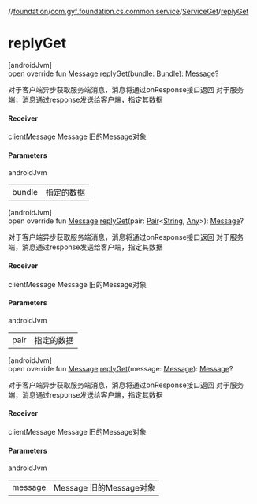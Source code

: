 //[foundation](../../../index.md)/[com.gyf.foundation.cs.common.service](../index.md)/[ServiceGet](index.md)/[replyGet](reply-get.md)

# replyGet

[androidJvm]\
open override fun [Message](https://developer.android.com/reference/kotlin/android/os/Message.html).[replyGet](reply-get.md)(bundle: [Bundle](https://developer.android.com/reference/kotlin/android/os/Bundle.html)): [Message](https://developer.android.com/reference/kotlin/android/os/Message.html)?

对于客户端异步获取服务端消息，消息将通过onResponse接口返回 对于服务端，消息通过response发送给客户端，指定其数据

#### Receiver

clientMessage Message 旧的Message对象

#### Parameters

androidJvm

| | |
|---|---|
| bundle | 指定的数据 |

[androidJvm]\
open override fun [Message](https://developer.android.com/reference/kotlin/android/os/Message.html).[replyGet](reply-get.md)(pair: [Pair](https://kotlinlang.org/api/core/kotlin-stdlib/kotlin/-pair/index.html)&lt;[String](https://kotlinlang.org/api/core/kotlin-stdlib/kotlin/-string/index.html), [Any](https://kotlinlang.org/api/core/kotlin-stdlib/kotlin/-any/index.html)&gt;): [Message](https://developer.android.com/reference/kotlin/android/os/Message.html)?

对于客户端异步获取服务端消息，消息将通过onResponse接口返回 对于服务端，消息通过response发送给客户端，指定其数据

#### Receiver

clientMessage Message 旧的Message对象

#### Parameters

androidJvm

| | |
|---|---|
| pair | 指定的数据 |

[androidJvm]\
open override fun [Message](https://developer.android.com/reference/kotlin/android/os/Message.html).[replyGet](reply-get.md)(message: [Message](https://developer.android.com/reference/kotlin/android/os/Message.html)): [Message](https://developer.android.com/reference/kotlin/android/os/Message.html)?

对于客户端异步获取服务端消息，消息将通过onResponse接口返回 对于服务端，消息通过response发送给客户端，指定其数据

#### Receiver

clientMessage Message 旧的Message对象

#### Parameters

androidJvm

| | |
|---|---|
| message | Message 旧的Message对象 |